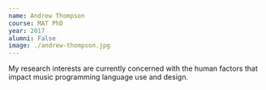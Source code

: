```yaml
---
name: Andrew Thompson
course: MAT PhD
year: 2017
alumni: False
image: ./andrew-thompson.jpg
---
```

My research interests are currently concerned with the human factors that impact music programming language use and design.